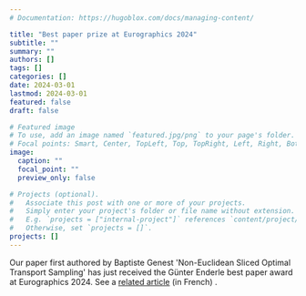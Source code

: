 ```yaml
---
# Documentation: https://hugoblox.com/docs/managing-content/

title: "Best paper prize at Eurographics 2024"
subtitle: ""
summary: ""
authors: []
tags: []
categories: []
date: 2024-03-01
lastmod: 2024-03-01
featured: false
draft: false

# Featured image
# To use, add an image named `featured.jpg/png` to your page's folder.
# Focal points: Smart, Center, TopLeft, Top, TopRight, Left, Right, BottomLeft, Bottom, BottomRight.
image:
  caption: ""
  focal_point: ""
  preview_only: false

# Projects (optional).
#   Associate this post with one or more of your projects.
#   Simply enter your project's folder or file name without extension.
#   E.g. `projects = ["internal-project"]` references `content/project/deep-learning/index.md`.
#   Otherwise, set `projects = []`.
projects: []
---
```

Our paper first authored by Baptiste Genest 'Non-Euclidean Sliced Optimal Transport Sampling' has just received the Günter Enderle best paper award at Eurographics 2024. See a [related article](https://www.ins2i.cnrs.fr/fr/cnrsinfo/echantillonner-des-geometries-non-euclidiennes-par-transport-optimal) (in French) .